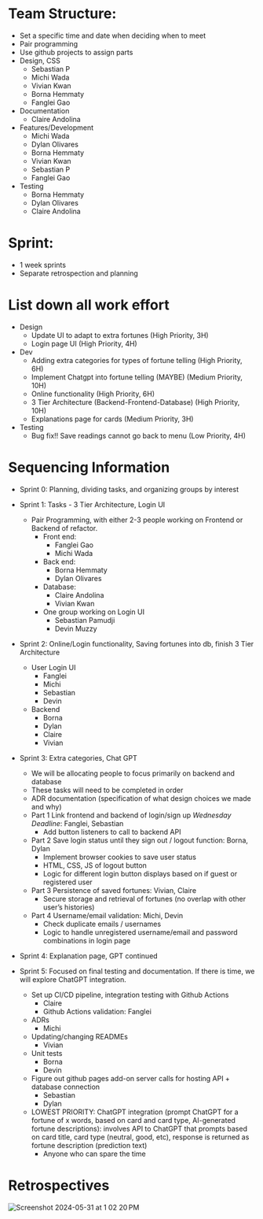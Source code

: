 # Team Structure:
  -   Set a specific time and date when deciding when to meet
  -   Pair programming
  -   Use github projects to assign parts
  -   Design, CSS
      -   Sebastian P
      -   Michi Wada
      -   Vivian Kwan
      -   Borna Hemmaty
      -   Fanglei Gao
  -   Documentation
      -   Claire Andolina
  -   Features/Development
      -   Michi Wada
      -   Dylan Olivares
      -   Borna Hemmaty
      -   Vivian Kwan
      -   Sebastian P
      -   Fanglei Gao
  -   Testing
      -   Borna Hemmaty
      -   Dylan Olivares
      -   Claire Andolina

# Sprint:
  -   1 week sprints
  -   Separate retrospection and planning

# List down all work effort
  -   Design
      -   Update UI to adapt to extra fortunes 			(High Priority, 3H)
      -   Login page UI 						(High Priority, 4H)
  -   Dev
      -   Adding extra categories for types of fortune telling 	(High Priority, 6H)
      -   Implement Chatgpt into fortune telling (MAYBE) 	(Medium Priority, 10H) 
      -   Online functionality 					(High Priority, 6H)
      -   3 Tier Architecture (Backend-Frontend-Database)	(High Priority, 10H)
      -   Explanations page for cards				(Medium Priority, 3H)
  -   Testing
      -   Bug fix!! Save readings cannot go back to menu 	(Low Priority, 4H)

# Sequencing Information
  -   Sprint 0: Planning, dividing tasks, and organizing groups by interest
  -   Sprint 1: Tasks - 3 Tier Architecture, Login UI
      -   Pair Programming, with either 2-3 people working on Frontend or Backend of refactor.
          -   Front end:
              -   Fanglei Gao
              -   Michi Wada
          -   Back end:
              -   Borna Hemmaty
              -   Dylan Olivares
          -   Database:
              -   Claire Andolina
              -   Vivian Kwan
          -   One group working on Login UI
              -   Sebastian Pamudji
              -    Devin Muzzy
  -   Sprint 2: Online/Login functionality, Saving fortunes into db, finish 3 Tier Architecture
      -   User Login UI
          -   Fanglei
          -   Michi
          -   Sebastian
          -   Devin
      -   Backend
          -   Borna
          -   Dylan
          -   Claire
          -   Vivian
  -   Sprint 3: Extra categories, Chat GPT
      -   We will be allocating people to focus primarily on backend and database
      -   These tasks will need to be completed in order
      -   ADR documentation (specification of what design choices we made and why)
      -   Part 1 Link frontend and backend of login/sign up *Wednesday Deadline*: Fanglei, Sebastian
          -    Add button listeners to call to backend API
      -   Part 2 Save login status until they sign out / logout function: Borna, Dylan
          -   Implement browser cookies to save user status
          -   HTML, CSS, JS of logout button
          -   Logic for different login button displays based on if guest or registered user
      -   Part 3 Persistence of saved fortunes: Vivian, Claire
          -   Secure storage and retrieval of fortunes (no overlap with other user’s histories)
      -   Part 4 Username/email validation: Michi, Devin
          -   Check duplicate emails / usernames
          -   Logic to handle unregistered username/email and password combinations in login page

  -   Sprint 4: Explanation page, GPT continued

  -   Sprint 5: Focused on final testing and documentation. If there is time, we will explore ChatGPT integration.
      -   Set up CI/CD pipeline, integration testing with Github Actions
          -    Claire
          -    Github Actions validation: Fanglei
      -   ADRs
          -   Michi
      -   Updating/changing READMEs
          -   Vivian
      -   Unit tests
          -   Borna
          -   Devin
      -   Figure out github pages add-on server calls for hosting API + database connection
          -   Sebastian
          -   Dylan
      -   LOWEST PRIORITY: ChatGPT integration (prompt ChatGPT for a fortune of x words, based on card and card type, AI-generated fortune descriptions): involves API to ChatGPT that prompts based on card title, card type (neutral, good, etc), response is returned as fortune description (prediction text)
          -   Anyone who can spare the time

# Retrospectives
![Screenshot 2024-05-31 at 1 02 20 PM](https://github.com/MichinoriW/cse112-group9/assets/108210076/f8c4b17d-2970-41e1-9f2a-a80b9a8560be)

